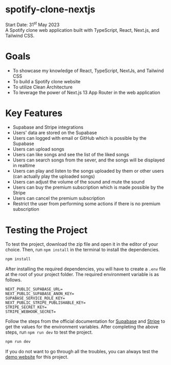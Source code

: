 # spotify-clone-nextjs

Start Date: 31<sup>st</sup> May 2023<br>
A Spotify clone web application built with TypeScript, React, Next.js, and Tailwind CSS.

# Goals

- To showcase my knowledge of React, TypeScript, NextJs, and Tailwind CSS
- To build a Spotify clone website
- To utilize Clean Architecture
- To leverage the power of Next.js 13 App Router in the web application

# Key Features

- Supabase and Stripe integrations
- Users' data are stored on the Supabase
- Users can logged with email or GitHub which is possible by the Supabase
- Users can upload songs
- Users can like songs and see the list of the liked songs
- Users can search songs from the sever, and the songs will be displayed in realtime
- Users can play and listen to the songs uploaded by them or other users (can actually play the uploaded songs)
- Users can adjust the volume of the sound and mute the sound
- Users can buy the premium subscription which is made possible by the Stripe
- Users can cancel the premium subscription
- Restrict the user from performing some actions if there is no premium subscription

# Testing the Project

To test the project, download the zip file and open it in the editor of your choice.
Then, run `npm install` in the terminal to install the dependencies.

```bash
npm install
```

After installing the required dependencies, you will have to create a `.env` file at the root of your project folder.
The required environment variable is as follows.

```text
NEXT_PUBLIC_SUPABASE_URL=
NEXT_PUBLIC_SUPABASE_ANON_KEY=
SUPABASE_SERVICE_ROLE_KEY=
NEXT_PUBLIC_STRIPE_PUBLISHABLE_KEY=
STRIPE_SECRET_KEY=
STRIPE_WEBHOOK_SECRET=
```

Follow the steps from the official documentation for [Supabase](https://supabase.com/docs/guides/getting-started/quickstarts/nextjs) and [Stripe](https://stripe.com/docs/development) to get the values for the environment variables.
After completing the above steps, run `npm run dev` to test the project.

```bash
npm run dev
```

If you do not want to go through all the troubles, you can always test the [demo website](https://ecommerce-admin-nextjs-mu.vercel.app/) for this project.
